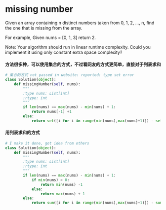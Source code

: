 # missing number

Given an array containing n distinct numbers taken from 0, 1, 2, ..., n, find the one that is missing from the array.

For example,
Given nums = [0, 1, 3] return 2.

Note:
Your algorithm should run in linear runtime complexity. Could you implement it using only constant extra space complexity?

#### 方法很多种，可以使用集合的方式，不过看网友的方式更简单，直接对于列表求和

```python
# 集合的方式 not passed in website: reported: type set error
class Solution(object):
    def missingNumber(self, nums):
        """
        :type nums: List[int]
        :rtype: int
        """
        if len(nums) == max(nums) - min(nums) + 1:
            return nums[-1] +1
        else:
            return set([i for i in range(min(nums),max(nums)+1)]) - set(nums)

```
#### 用列表求和的方式
```python
# I make it done, got idea from others
class Solution(object):
    def missingNumber(self, nums):
        """
        :type nums: List[int]
        :rtype: int
        """
        if len(nums) == max(nums) - min(nums) + 1:
            if min(nums) > 0:
                return min(nums) -1            
            else:
                return max(nums) + 1
        else:
            return sum([i for i in range(min(nums),max(nums)+1)]) - sum(nums)
```

